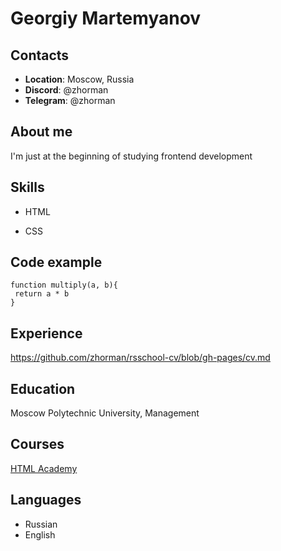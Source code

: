 # Georgiy Martemyanov
## Contacts
* **Location**: Moscow, Russia
* **Discord**: @zhorman
* **Telegram**: @zhorman
## About me
I'm just at the beginning of studying frontend development
## Skills
* HTML

* CSS

## Code example
```
function multiply(a, b){
 return a * b
}
```
## Experience
https://github.com/zhorman/rsschool-cv/blob/gh-pages/cv.md
## Education
Moscow Polytechnic University, Management
## Courses 
[HTML Academy](https://htmlacademy.ru/)
## Languages
* Russian
* English